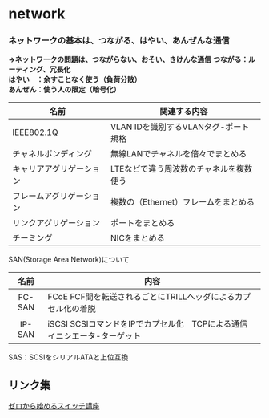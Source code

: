 
# network

### ネットワークの基本は、つながる、はやい、あんぜんな通信
**→ネットワークの問題は、つながらない、おそい、きけんな通信**
**つながる：ルーティング、冗長化**  
**はやい　：余すことなく使う（負荷分散）**  
**あんぜん：使う人の限定（暗号化）**  



|名前|関連する内容|
|---|---|
|IEEE802.1Q|VLAN IDを識別するVLANタグ-ポート規格|
|チャネルボンディング|無線LANでチャネルを倍々でまとめる|
|キャリアアグリゲーション|LTEなどで違う周波数のチャネルを複数使う|
|フレームアグリゲーション|複数の（Ethernet）フレームをまとめる|
|リンクアグリゲーション|ポートをまとめる|
|チーミング|NICをまとめる|

SAN(Storage Area Network)について

|名前|内容|
|:---:|---|
|FC-SAN|FCoE FCF間を転送されるごとにTRILLヘッダによるカプセル化の着脱|
|IP-SAN|iSCSI SCSIコマンドをIPでカプセル化　TCPによる通信　イニシエータ-ターゲット|

SAS：SCSIをシリアルATAと上位互換


リンク集
----
[ゼロから始めるスイッチ講座](http://news.mynavi.jp/series/networkswitch/001/)

